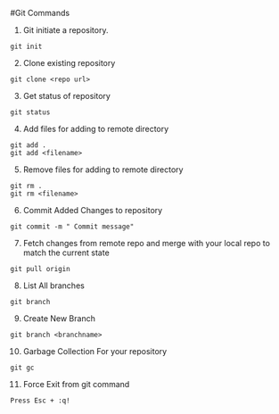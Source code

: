 #Git Commands

1. Git initiate a repository.

```
git init
```
2. Clone existing repository

```
git clone <repo url>
```
3. Get status of repository
```
git status
```
4. Add files for adding to remote directory

```
git add .
git add <filename>
```
5. Remove files for adding to remote directory

```
git rm .
git rm <filename>
```
6. Commit Added Changes to repository
```
git commit -m " Commit message"
```
7. Fetch changes from remote repo and merge with your local repo to match the current state

```
git pull origin
```
8. List All branches
```
git branch
```
9. Create New Branch
```
git branch <branchname>
```
10. Garbage Collection For your repository
```
git gc
```
11. Force Exit from git command
```
Press Esc + :q! 
```
